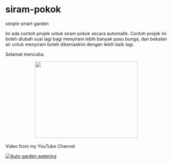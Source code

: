 # siram-pokok
simple smart garden 

Ini ada contoh projek untuk siram pokok secara automatik. Contoh projek ini boleh diubah suai lagi bagi menyiram lebih banyak pasu bunga, 
dan bekalan air untuk menyiram boleh dikemaskini dengan lebih baik lagi.

Selamat mencuba.

<div class="separator" style="clear: both; text-align: center;"><a href="https://1.bp.blogspot.com/-GRMTEdZRSU4/XwA5HnhPGTI/AAAAAAAAFTA/BFSassLSdf0ijrIzGauHMJRLAbLmpy1awCLcBGAsYHQ/s1600/IMG_20200704_133039.jpg" imageanchor="1" style="margin-left: 1em; margin-right: 1em;"><img border="0" src="https://1.bp.blogspot.com/-GRMTEdZRSU4/XwA5HnhPGTI/AAAAAAAAFTA/BFSassLSdf0ijrIzGauHMJRLAbLmpy1awCLcBGAsYHQ/s320/IMG_20200704_133039.jpg" width="320" height="240" data-original-width="1600" data-original-height="1200" /></a></div>
<br>
Video from my YouTube Channel 
<br>

[![Auto garden watering](http://img.youtube.com/vi/_I-HrybkHN4/0.jpg)](http://www.youtube.com/watch?v=_I-HrybkHN4 "Smart Garden")
